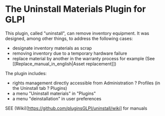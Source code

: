 # The Uninstall Materials Plugin for GLPI
 
This plugin, called "uninstall", can remove inventory equipment. It was designed, among other things, to address the following cases:

* designate inventory materials as scrap
* removing inventory due to a temporary hardware failure
* replace material by another in the warranty process for example (See [[Replace_manual_in_english|Asset replacement]])

The plugin includes:

* rights management directly accessible from Administration ? Profiles (in the Uninstall tab ? Plugins)
* a menu "Uninstall materials" in "Plugins"
* a menu "deinstallation" in user preferences

SEE (Wiki)[https://github.com/pluginsGLPI/uninstall/wiki] for manuals
